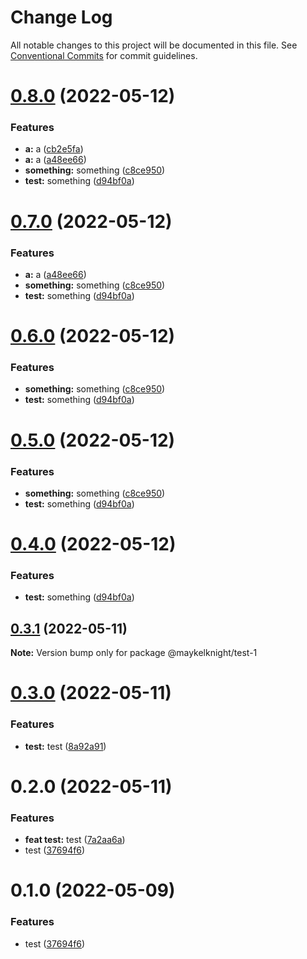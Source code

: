 # Change Log

All notable changes to this project will be documented in this file.
See [Conventional Commits](https://conventionalcommits.org) for commit guidelines.

# [0.8.0](https://github.com/mczapkowicz/lerna-test/compare/@maykelknight/test-1@0.3.1...@maykelknight/test-1@0.8.0) (2022-05-12)


### Features

* **a:** a ([cb2e5fa](https://github.com/mczapkowicz/lerna-test/commit/cb2e5fafdd274bb821508c8d28a800ce3eb69635))
* **a:** a ([a48ee66](https://github.com/mczapkowicz/lerna-test/commit/a48ee66852766b95d4b50c177cdbb29c48e98568))
* **something:** something ([c8ce950](https://github.com/mczapkowicz/lerna-test/commit/c8ce9503eb9603974ae51ea03c9911dae8ae8d88))
* **test:** something ([d94bf0a](https://github.com/mczapkowicz/lerna-test/commit/d94bf0aaf07d857c84f331bb932460d6ec03847a))





# [0.7.0](https://github.com/mczapkowicz/lerna-test/compare/@maykelknight/test-1@0.3.1...@maykelknight/test-1@0.7.0) (2022-05-12)


### Features

* **a:** a ([a48ee66](https://github.com/mczapkowicz/lerna-test/commit/a48ee66852766b95d4b50c177cdbb29c48e98568))
* **something:** something ([c8ce950](https://github.com/mczapkowicz/lerna-test/commit/c8ce9503eb9603974ae51ea03c9911dae8ae8d88))
* **test:** something ([d94bf0a](https://github.com/mczapkowicz/lerna-test/commit/d94bf0aaf07d857c84f331bb932460d6ec03847a))





# [0.6.0](https://github.com/mczapkowicz/lerna-test/compare/@maykelknight/test-1@0.3.1...@maykelknight/test-1@0.6.0) (2022-05-12)


### Features

* **something:** something ([c8ce950](https://github.com/mczapkowicz/lerna-test/commit/c8ce9503eb9603974ae51ea03c9911dae8ae8d88))
* **test:** something ([d94bf0a](https://github.com/mczapkowicz/lerna-test/commit/d94bf0aaf07d857c84f331bb932460d6ec03847a))





# [0.5.0](https://github.com/mczapkowicz/lerna-test/compare/@maykelknight/test-1@0.3.1...@maykelknight/test-1@0.5.0) (2022-05-12)


### Features

* **something:** something ([c8ce950](https://github.com/mczapkowicz/lerna-test/commit/c8ce9503eb9603974ae51ea03c9911dae8ae8d88))
* **test:** something ([d94bf0a](https://github.com/mczapkowicz/lerna-test/commit/d94bf0aaf07d857c84f331bb932460d6ec03847a))





# [0.4.0](https://github.com/mczapkowicz/lerna-test/compare/@maykelknight/test-1@0.3.1...@maykelknight/test-1@0.4.0) (2022-05-12)


### Features

* **test:** something ([d94bf0a](https://github.com/mczapkowicz/lerna-test/commit/d94bf0aaf07d857c84f331bb932460d6ec03847a))





## [0.3.1](https://github.com/mczapkowicz/lerna-test/compare/@maykelknight/test-1@0.3.0...@maykelknight/test-1@0.3.1) (2022-05-11)

**Note:** Version bump only for package @maykelknight/test-1





# [0.3.0](https://github.com/mczapkowicz/lerna-test/compare/@maykelknight/test-1@0.2.0...@maykelknight/test-1@0.3.0) (2022-05-11)


### Features

* **test:** test ([8a92a91](https://github.com/mczapkowicz/lerna-test/commit/8a92a91fadeef74668b4787e950db78d527a17ef))





# 0.2.0 (2022-05-11)


### Features

* **feat test:** test ([7a2aa6a](https://github.com/mczapkowicz/lerna-test/commit/7a2aa6a3da6f159ebb54df4fcfb9fbd933d09c2b))
* test ([37694f6](https://github.com/mczapkowicz/lerna-test/commit/37694f6934e119af95d03d1eaacedbd4b8fc6796))





# 0.1.0 (2022-05-09)


### Features

* test ([37694f6](https://github.com/mczapkowicz/lerna-test/commit/37694f6934e119af95d03d1eaacedbd4b8fc6796))
